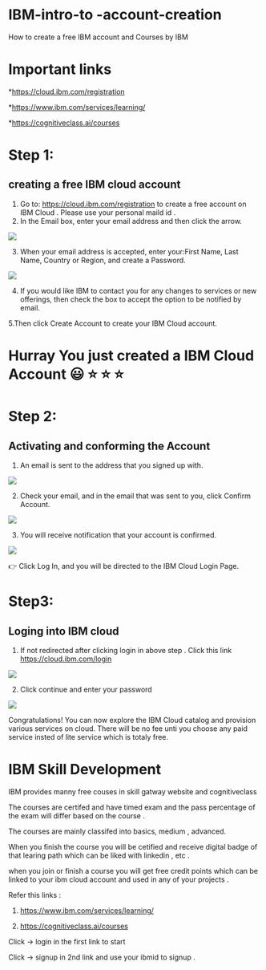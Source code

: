 # IBM-intro-to -account-creation
How to create a free IBM account and Courses by IBM


# Important links 
*https://cloud.ibm.com/registration

*https://www.ibm.com/services/learning/

*https://cognitiveclass.ai/courses

# Step 1: 
## creating a free IBM cloud account 
  1.   Go to: https://cloud.ibm.com/registration to create a free account on IBM Cloud . Please use your personal maild id .
  2.   In the Email box, enter your email address and then click the arrow.

![](Cld_Acct_Lab_-_pic_1.png)

 3.   When your email address is accepted, enter your:First Name, Last Name, Country or Region, and create a Password.

![](name-password.png)
 
 4. If you would like IBM to contact you for any changes to services or new offerings, then check the box to accept the option to be notified by email.


 5.Then click  Create Account to create your IBM Cloud account.


# Hurray You just created a IBM Cloud Account :smiley:	:star: :star: :star:

# Step 2: 
## Activating and conforming the Account 
1.   An email is sent to the address that you signed up with.
 
 ![](Cld_Acct_Lab_-_pic_2.png)


2.   Check your email, and in the email that was sent to you, click Confirm Account.

![](Cld_Acct_Lab_-_pic_3.png)


3.   You will receive notification that your account is confirmed.

![](Cld_Acct_Lab_-_pic_4.png)


:point_right:               Click Log In, and you will be directed to the IBM Cloud Login Page.



# Step3:
## Loging into IBM cloud 

1. If not redirected after clicking login in above step . Click this link https://cloud.ibm.com/login

![](Cld_Acct_Lab_-_pic_5.png)

2. Click continue and enter your password 

![](Cld_Acct_Lab_-_pic_6.png	)


Congratulations!  You can now explore the IBM Cloud catalog and provision various services on cloud. There will be no fee unti you choose any paid service insted of lite service which is totaly free.



# IBM Skill Development 


IBM provides manny free couses in skill gatway website and cognitiveclass 

The courses are certifed and have timed exam and the pass percentage of the exam will differ based on the course .

The courses are mainly classifed into basics, medium , advanced.

When you finish the course you will be cetified and receive digital badge of that learing path which can be liked with linkedin , etc .

when you join or finish a course you will get  free credit points which can be linked to your ibm cloud account and used in any of your projects .

Refer this links :

1. https://www.ibm.com/services/learning/

2. https://cognitiveclass.ai/courses

Click -> login in the first link to start

Click -> signup in 2nd link and use your ibmid to signup .



 
 
